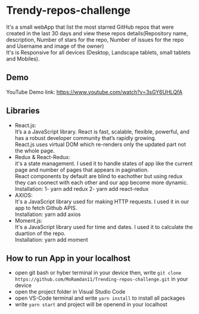 # Trendy-repos-challenge
It's a small webApp that list the most starred GitHub repos that were created in the last 30 days and view these repos details(Repository name, description, Number of stars for the repo, Number of issues for the repo and Username and image of the owner) <br />
It's is Responsive for all devices (Desktop, Landscape tablets, small tablets and Mobiles).

## Demo
YouTube Demo link: https://www.youtube.com/watch?v=3sGY6UHLQfA

## Libraries 
* React.js:<br/>
It’s a a JavaScript library. React is fast, scalable, flexible, powerful, and has a robust developer community that’s rapidly growing.<br/>
React.js uses virtual DOM which re-renders only the updated part not the whole page.
* Redux & React-Redux:<br/>
it's a state management. I used it to handle states of app like the current page and number of pages that appears in pagination.<br/>
React components by default are blind to eachother but using redux they can coonect with each other and our app become more dynamic.<br/>
Installation: 1- yarn add redux  2- yarn add react-redux
* AXIOS:<br/>
It's a JavaScript library used for making HTTP requests. I used it in our app to fetch Github APIS.<br />
Installation: yarn add axios
* Moment.js:<br/>
It's a JavaScript library used for time and dates. I used it to calculate the duartion of the repo.<br/>
Installation: yarn add moment

## How to run App in your localhost
* open git bash or hyber terminal in your device then, write `git clone https://github.com/MoRamdan11/Trending-repos-challenge.git` in your device 
* open the project folder in Visual Studio Code
* open VS-Code terminal and write `yarn install` to install all packages
* write `yarn start` and project will be openend in your localhost
